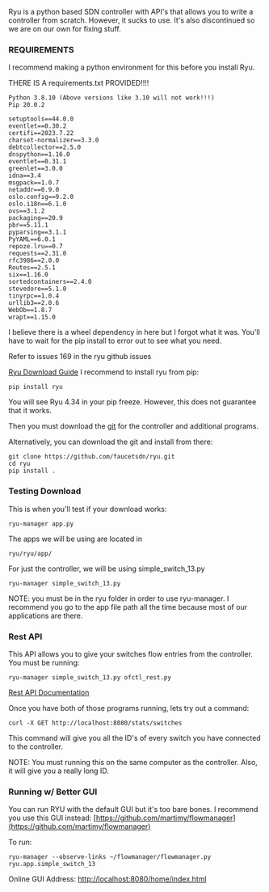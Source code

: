 Ryu is a python based SDN controller with API's that allows you to write a controller from scratch. However, it sucks to use. It's also discontinued so we are on our own for fixing stuff. 

### REQUIREMENTS
I recommend making a python environment for this before you install Ryu.

THERE IS A requirements.txt PROVIDED!!!!
```
Python 3.8.10 (Above versions like 3.10 will not work!!!)
Pip 20.0.2

setuptools==44.0.0
eventlet==0.30.2
certifi==2023.7.22
charset-normalizer==3.3.0
debtcollector==2.5.0
dnspython==1.16.0
eventlet==0.31.1
greenlet==3.0.0
idna==3.4
msgpack==1.0.7
netaddr==0.9.0
oslo.config==9.2.0
oslo.i18n==6.1.0
ovs==3.1.2
packaging==20.9
pbr==5.11.1
pyparsing==3.1.1
PyYAML==6.0.1
repoze.lru==0.7
requests==2.31.0
rfc3986==2.0.0
Routes==2.5.1
six==1.16.0
sortedcontainers==2.4.0
stevedore==5.1.0
tinyrpc==1.0.4
urllib3==2.0.6
WebOb==1.8.7
wrapt==1.15.0
```
I believe there is a wheel dependency in here but I forgot what it was. You'll have to wait for the pip install to error out to see what you need.

Refer to issues 169 in the ryu github issues

[Ryu Download Guide](https://ryu.readthedocs.io/en/latest/getting_started.html)
I recommend to install ryu from pip:
```
pip install ryu
```

You will see Ryu 4.34 in your pip freeze. However, this does not guarantee that it works. 

Then you must download the [git](https://github.com/faucetsdn/ryu) for the controller and additional programs.

Alternatively, you can download the git and install from there:
```
git clone https://github.com/faucetsdn/ryu.git
cd ryu
pip install .
```

### Testing Download
This is when you'll test if your download works:
```
ryu-manager app.py
```

The apps we will be using are located in
```
ryu/ryu/app/
```

For just the controller, we will be using simple_switch_13.py
```
ryu-manager simple_switch_13.py
```
NOTE: you must be in the ryu folder in order to use ryu-manager. I recommend you go to the app file path all the time because most of our applications are there.

### Rest API
This API allows you to give your switches flow entries from the controller. You must be running:
```
ryu-manager simple_switch_13.py ofctl_rest.py
```

[Rest API Documentation](https://ryu.readthedocs.io/en/latest/app/ofctl_rest.html)

Once you have both of those programs running, lets try out a command:
```
curl -X GET http://localhost:8080/stats/switches
```
This command will give you all the ID's of every switch you have connected to the controller. 

NOTE: You must running this on the same computer as the controller. Also, it will give you a really long ID.

### Running w/ Better GUI

You can run RYU with the default GUI but it's too bare bones. I recommend you use this GUI instead: [https://github.com/martimy/flowmanager](https://github.com/martimy/flowmanager)

To run:
```
ryu-manager --observe-links ~/flowmanager/flowmanager.py ryu.app.simple_switch_13
```

Online GUI Address: [http://localhost:8080/home/index.html](http://localhost:8080/home/index.html)